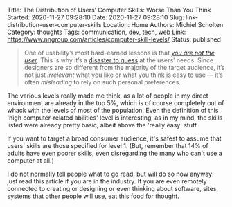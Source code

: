 Title: The Distribution of Users’ Computer Skills: Worse Than You Think
Started: 2020-11-27 09:28:10
Date: 2020-11-27 09:28:10
Slug: link-distribution-user-computer-skills
Location: Home
Authors: Michiel Scholten
Category: thoughts
Tags: communication, dev, tech, web
Link: https://www.nngroup.com/articles/computer-skill-levels/
Status: published

> One of usability’s most hard-earned lessons is that <a href="https://www.nngroup.com/articles/design-priorities/"><em>you are not the user</em></a>. This is why it’s a <a href="https://www.nngroup.com/articles/guesses-vs-data/">disaster to guess</a> at the users’ needs. Since designers are so different from the majority of the target audience, it’s not just <em>irrelevant</em> what you like or what you think is easy to use — it’s often <em>misleading</em> to rely on such personal preferences.

The various levels really made me think, as a lot of people in my direct environment are already in the top 5%, which is of course completely out of whack with the levels of most of the population. Even the definition of this 'high computer-related abilities' level is interesting, as in my mind, the skills listed were already pretty basic, albeit above the 'really easy' stuff.

If you want to target a broad consumer audience, it's safest to assume that users' skills are those specified for level 1. (But, remember that 14% of adults have even poorer skills, even disregarding the many who can't use a computer at all.)

I do not normally tell people what to go read, but will do so now anyway: just read this article if you are in the industry. If you are even remotely connected to creating or designing or even thinking about software, sites, systems that other people will use, eat this food for thought.

